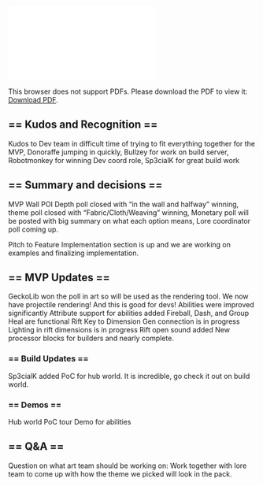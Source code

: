 <object data="../other-files/meeting-notes/Wanderers Weekly Update April 5.pdf" type="application/pdf" width="700px" height="700px">
    <embed src="../other-files/meeting-notes/Wanderers Weekly Update April 5.pdf">
        <p>This browser does not support PDFs. Please download the PDF to view it: <a href="../other-files/meeting-notes/Wanderers Weekly Update April 5.pdf">Download PDF</a>.</p>
    </embed>
</object>

## == Kudos and Recognition ==
Kudos to Dev team in difficult time of trying to fit everything together for the MVP, Donoraffe jumping in quickly, Bullzey for work on build server, Robotmonkey for winning Dev coord role, Sp3cialK for great build work

## == Summary and decisions ==
MVP Wall POI Depth poll closed with “in the wall and halfway” winning, theme poll closed with “Fabric/Cloth/Weaving” winning, Monetary poll will be posted with big summary on what each option means, Lore coordinator poll coming up. 

Pitch to Feature Implementation section is up and we are working on examples and finalizing implementation. 

## == MVP Updates ==
GeckoLib won the poll in art so will be used as the rendering tool. We now have projectile rendering! And this is good for devs!
Abilities were improved significantly
Attribute support for abilities added
Fireball, Dash, and Group Heal are functional
Rift Key to Dimension Gen connection is in progress
Lighting in rift dimensions is in progress
Rift open sound added
New processor blocks for builders and nearly complete. 

### == Build Updates ==
Sp3cialK added PoC for hub world. It is incredible, go check it out on build world. 

### == Demos ==
Hub world PoC tour
Demo for abilities 

## == Q&A ==
Question on what art team should be working on: Work together with lore team to come up with how the theme we picked will look in the pack.  
